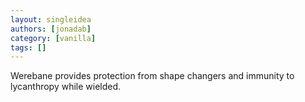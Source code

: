 ```yaml
---
layout: singleidea
authors: [jonadab]
category: [vanilla]
tags: []
---
```

Werebane provides protection from shape changers and immunity to lycanthropy while wielded.
